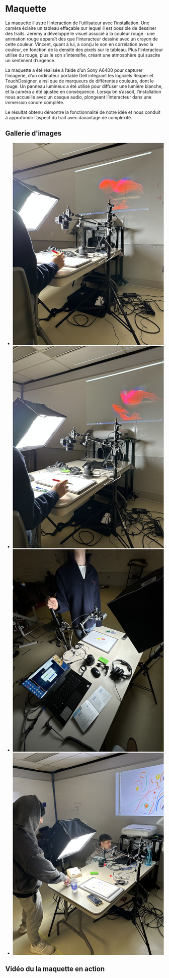 # Maquette

La maquette illustre l’interaction de l’utilisateur avec l’installation. Une caméra éclaire un tableau effaçable sur lequel il est possible de dessiner des traits. Jeremy a développé le visuel associé à la couleur rouge : une animation rouge apparaît dès que l’interacteur dessine avec un crayon de cette couleur. Vincent, quant à lui, a conçu le son en corrélation avec la couleur, en fonction de la densité des pixels sur le tableau. Plus l’interacteur utilise du rouge, plus le son s’intensifie, créant une atmosphère qui suscite un sentiment d’urgence.

La maquette a été réalisée à l’aide d’un Sony A6400 pour capturer l’imagerie, d’un ordinateur portable Dell intégrant les logiciels Reaper et TouchDesigner, ainsi que de marqueurs de différentes couleurs, dont le rouge. Un panneau lumineux a été utilisé pour diffuser une lumière blanche, et la caméra a été ajustée en conséquence. Lorsqu’on s’assoit, l’installation nous accueille avec un casque audio, plongeant l’interacteur dans une immersion sonore complète.

Le résultat obtenu démontre la fonctionnalité de notre idée et nous conduit à approfondir l’aspect du trait avec davantage de complexité.

## Gallerie d'images

- ![Image 1](../medias/images/maquette/maquette_1.jpg)
- ![Image 2](../medias/images/maquette/maquette_2.jpg)
- ![Image 3](../medias/images/maquette/maquette_3.jpg)
- ![Image 4](../medias/images/maquette/maquette_4.jpg)

## Vidéo du la maquette en action

<!-- ## Références

- [Étude de faisabilité](https://tim-montmorency.com/582523-gestion/#/contenus/4_faisabilite/10_etude/)
- [Maquette](https://tim-montmorency.com/582523-gestion/#/contenus/4_faisabilite/30_maquette/)

-->
